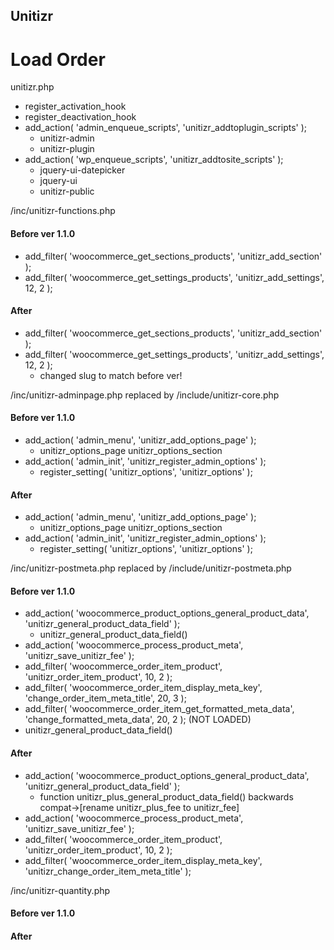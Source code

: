 ## Unitizr

# Load Order

unitizr.php
- register_activation_hook
- register_deactivation_hook
- add_action( 'admin_enqueue_scripts',  'unitizr_addtoplugin_scripts' );
    - unitizr-admin
    - unitizr-plugin
- add_action( 'wp_enqueue_scripts', 'unitizr_addtosite_scripts' );
    - jquery-ui-datepicker
    - jquery-ui
    - unitizr-public


/inc/unitizr-functions.php
#### Before ver 1.1.0
- add_filter( 'woocommerce_get_sections_products', 'unitizr_add_section' );
- add_filter( 'woocommerce_get_settings_products', 'unitizr_add_settings', 12, 2 );
#### After
- add_filter( 'woocommerce_get_sections_products', 'unitizr_add_section' );
- add_filter( 'woocommerce_get_settings_products', 'unitizr_add_settings', 12, 2 );
    - changed slug to match before ver!

/inc/unitizr-adminpage.php replaced by /include/unitizr-core.php
#### Before ver 1.1.0
- add_action( 'admin_menu', 'unitizr_add_options_page' ); 
    - unitizr_options_page unitizr_options_section
- add_action( 'admin_init', 'unitizr_register_admin_options' ); 
    - register_setting( 'unitizr_options', 'unitizr_options' );
#### After
- add_action( 'admin_menu', 'unitizr_add_options_page' ); 
    - unitizr_options_page unitizr_options_section
- add_action( 'admin_init', 'unitizr_register_admin_options' ); 
    - register_setting( 'unitizr_options', 'unitizr_options' );

/inc/unitizr-postmeta.php replaced by /include/unitizr-postmeta.php
#### Before ver 1.1.0
- add_action( 'woocommerce_product_options_general_product_data', 'unitizr_general_product_data_field' );
    - unitizr_general_product_data_field() 
- add_action( 'woocommerce_process_product_meta', 'unitizr_save_unitizr_fee' );
- add_filter( 'woocommerce_order_item_product', 'unitizr_order_item_product', 10, 2 ); 
- add_filter( 'woocommerce_order_item_display_meta_key', 'change_order_item_meta_title', 20, 3 );
- add_filter( 'woocommerce_order_item_get_formatted_meta_data', 'change_formatted_meta_data', 20, 2 ); (NOT LOADED)
- unitizr_general_product_data_field() 
#### After
- add_action( 'woocommerce_product_options_general_product_data', 'unitizr_general_product_data_field' );
    - function unitizr_plus_general_product_data_field() backwards compat->[rename unitizr_plus_fee to unitizr_fee]
- add_action( 'woocommerce_process_product_meta', 'unitizr_save_unitizr_fee' );
- add_filter( 'woocommerce_order_item_product', 'unitizr_order_item_product', 10, 2 ); 
- add_filter( 'woocommerce_order_item_display_meta_key', 'unitizr_change_order_item_meta_title' );

/inc/unitizr-quantity.php
#### Before ver 1.1.0

#### After